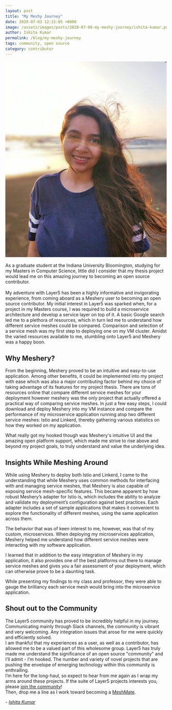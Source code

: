 ```yaml
--- 
layout: post 
title: "My Meshy Journey" 
date: 2020-07-03 12:15:05 +0000 
image: /assets/images/posts/2020-07-06-my-meshy-journey/ishita-kumar.png 
author: Ishita Kumar 
permalink: /blog/my-meshy-journey 
tags: community, open source 
category: contributor 
---
```


<img class="image-left" src="/assets/images/posts/2020-07-06-my-meshy-journey/ishita-kumar-profile.jpg" alt="Ishita Kumar Profile">

As a graduate student at the Indiana University Bloomington, studying for my Masters in Computer Science, little did I consider that my thesis project would lead me on this amazing journey to becoming an open source contributor. 
<br /> <br />My adventure with Layer5 has been a highly informative and invigorating experience, from coming aboard as a Meshery user to becoming an open source contributor. My initial interest in Layer5 was sparked when, for a project in my Masters course, I was required to build a microservice architecture and develop a service layer on top of it.
A basic Google search led me to a plethora of resources, which in turn led me to understand how different service meshes could be compared. Comparison and selection of a service mesh was my first step to deploying one on my VM cluster. Amidst the varied resources available to me, stumbling onto Layer5 and Meshery was a happy boon.

## Why Meshery?

From the beginning, Meshery proved to be an intuitive and easy-to-use application. Among other benefits, it could be implemented into my project with ease which was also a major contributing factor behind my choice of taking advantage of its features for my project thesis.
There are tons of resources online that compare different service meshes for your deployment however meshery was the only project that actually offered a practical way of comparing service meshes. In just a few easy steps, I could download and deploy  Meshery into my VM instance and compare the performance of my microservice application running atop two different service meshes:  Istio and Linkerd, thereby gathering various statistics on how they worked on my application.

What really got my hooked though was Meshery's intuitive UI and the amazing open platform support, which made me strive to rise above and beyond my project goals, to truly understand and value the underlying idea.

## Insights While Meshing Around

While using Meshery to deploy both Istio and Linkerd, I came to the understanding that while Meshery uses common methods for interfacing with and managing service meshes, that Meshery is also capable of exposing service mesh-specific features. This became apparent by how robust Meshery’s adapter for Istio is, which includes the ability to analyze and validate my deployment’s configuration against best practices. Each adapter includes a set of sample applications that makes it convenient to explore the functionality of different meshes, using the same application across them.

The behavior that was of keen interest to me, however, was that of my custom, microservices. When deploying my microservices application, Meshery helped me understand how different service meshes were interacting with my software application.

I learned that in addition to the easy integration of Meshery in my application, it also provides one of the best platforms out there to manage service meshes and gives you a fair assessment of your deployment, which can otherwise prove to be a daunting task.

While presenting my findings to my class and professor, they were able to gauge the brilliancy each service mesh would bring into the microservice application.

## Shout out to the Community

The Layer5 community has proved to be incredibly helpful in my journey. Communicating mainly through Slack channels, the community is vibrant and very welcoming. Any integration issues that arose for me were quickly and efficiently solved. <br  />
I am thankful that my experiences as a user, as well as a contributor, has allowed me to be a valued part of this wholesome group. Layer5 has truly made me understand the significance of an open source "community" and I’ll admit - I’m hooked. The number and variety of novel projects that are pushing the envelope of emerging technology within this community is enthralling. <br   />
I’m here for the long-haul, so expect to hear from me again as I wrap my arms around these projects. If the suite of Layer5 projects interests you, please [join the community](http://slack.layer5.io)!  <br  />
Then, drop me a line as I work toward becoming a [MeshMate](https://layer5.io/community/meshmates).

_- [Ishita Kumar](https://github.com/ishita-kumar)_
